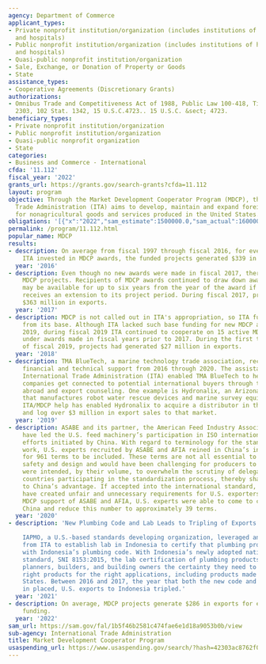 ```yaml
---
agency: Department of Commerce
applicant_types:
- Private nonprofit institution/organization (includes institutions of higher education
  and hospitals)
- Public nonprofit institution/organization (includes institutions of higher education
  and hospitals)
- Quasi-public nonprofit institution/organization
- Sale, Exchange, or Donation of Property or Goods
- State
assistance_types:
- Cooperative Agreements (Discretionary Grants)
authorizations:
- Omnibus Trade and Competitiveness Act of 1988, Public Law 100-418, Title II, Section
  2303, 102 Stat. 1342, 15 U.S.C.4723.. 15 U.S.C. &sect; 4723.
beneficiary_types:
- Private nonprofit institution/organization
- Public nonprofit institution/organization
- Quasi-public nonprofit organization
- State
categories:
- Business and Commerce - International
cfda: '11.112'
fiscal_year: '2022'
grants_url: https://grants.gov/search-grants?cfda=11.112
layout: program
objective: Through the Market Development Cooperator Program (MDCP), the International
  Trade Administration (ITA) aims to develop, maintain and expand foreign markets
  for nonagricultural goods and services produced in the United States.
obligations: '[{"x":"2022","sam_estimate":1500000.0,"sam_actual":1600000.0,"usa_spending_actual":1648886.61},{"x":"2023","sam_estimate":1500000.0,"sam_actual":0.0,"usa_spending_actual":446839.0},{"x":"2024","sam_estimate":1500000.0,"sam_actual":0.0,"usa_spending_actual":0.0}]'
permalink: /program/11.112.html
popular_name: MDCP
results:
- description: On average from fiscal 1997 through fiscal 2016, for every $1 that
    ITA invested in MDCP awards, the funded projects generated $339 in exports.
  year: '2016'
- description: Even though no new awards were made in fiscal 2017, there were 23 active
    MDCP projects. Recipients of MDCP awards continued to draw down award funds, which
    may be available for up to six years from the year of the award if a recipient
    receives an extension to its project period. During fiscal 2017, projects generated
    $363 million in exports.
  year: '2017'
- description: MDCP is not called out in ITA's appropriation, so ITA funds MDCP competitions
    from its base. Although ITA lacked such base funding for new MDCP awards in fiscal
    2019, during fiscal 2019 ITA continued to cooperate on 15 active MDCP projects
    under awards made in fiscal years prior to 2017. During the first two quarters
    of fiscal 2019, projects had generated $27 million in exports.
  year: '2018'
- description: TMA BlueTech, a marine technology trade association, received MDCP
    financial and technical support from 2016 through 2020. The assistance from the
    International Trade Administration (ITA) enabled TMA BlueTech to help its member
    companies get connected to potential international buyers through trade missions
    abroad and export counseling. One example is Hydronalix, an Arizona-based start-up
    that manufactures robot water rescue devices and marine survey equipment. The
    ITA/MDCP help has enabled Hydronalix to acquire a distributor in the Netherlands
    and log over $3 million in export sales to that market.
  year: '2019'
- description: ASABE and its partner, the American Feed Industry Association (AFIA)
    have led the U.S. feed machinery’s participation in ISO international standardization
    efforts initiated by China. With regard to terminology for the standardization
    work, U.S. experts recruited by ASABE and AFIA reined in China’s initial proposal
    for 961 terms to be included. These terms are not all essential to feed machinery
    safety and design and would have been challenging for producers to follow. They
    were intended, by their volume, to overwhelm the scrutiny of delegates from other
    countries participating in the standardization process, thereby shaping the process
    to China’s advantage. If accepted into the international standard, they would
    have created unfair and unnecessary requirements for U.S. exporters. Through ITA’s
    MDCP support of ASABE and AFIA, U.S. experts were able to come to consensus with
    China and reduce this number to approximately 39 terms.
  year: '2020'
- description: 'New Plumbing Code and Lab Leads to Tripling of Exports

    IAPMO, a U.S.-based standards developing organization, leveraged an MDCP award
    from ITA to establish lab in Indonesia to certify that plumbing products comply
    with Indonesia’s plumbing code. With Indonesia’s newly adopted national plumbing
    standard, SNI 8153:2015, the lab certification of plumbing products allows architects,
    planners, builders, and building owners the certainty they need to choose the
    right products for the right applications, including products made in the United
    States. Between 2016 and 2017, the year that both the new code and the lab were
    in placed, U.S. exports to Indonesia tripled.'
  year: '2021'
- description: On average, MDCP projects generate $286 in exports for every $1 of  ITA
    funding.
  year: '2022'
sam_url: https://sam.gov/fal/1b5f46b2581c474fae6e1d18a9053b0b/view
sub-agency: International Trade Administration
title: Market Development Cooperator Program
usaspending_url: https://www.usaspending.gov/search/?hash=42303ac8762f0e8af31c4b7ada7058a8
---
```

